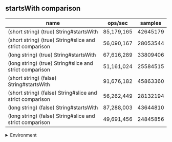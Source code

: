 ## startsWith comparison

|name|ops/sec|samples|
|-|-|-|
|(short string) (true) String#startsWith|85,179,165|42645179|
|(short string) (true) String#slice and strict comparison|56,090,167|28053544|
|(long string) (true) String#startsWith|67,616,289|33809406|
|(long string) (true) String#slice and strict comparison|51,161,024|25584515|
|(short string) (false) String#startsWith|91,676,182|45863360|
|(short string) (false) String#slice and strict comparison|56,262,449|28132194|
|(long string) (false) String#startsWith|87,288,003|43644810|
|(long string) (false) String#slice and strict comparison|49,691,456|24845856|


<details>
<summary>Environment</summary>

* __Machine:__ linux x64 | 4 vCPUs | 7.6GB Mem
* __Run:__ Tue Aug 05 2025 14:46:55 GMT+0000 (Coordinated Universal Time)
* __Node:__ `v24.4.0`
</details>

<!--
{"environment":{"platform":"linux","arch":"x64","cpus":4,"totalMemory":7.59783935546875},"benchmarks":[{"name":"(short string) (true) String#startsWith","samples":42645179,"opsSec":85179165.7984001},{"name":"(short string) (true) String#slice and strict comparison","samples":28053544,"opsSec":56090167.83996939},{"name":"(long string) (true) String#startsWith","samples":33809406,"opsSec":67616289.2362486},{"name":"(long string) (true) String#slice and strict comparison","samples":25584515,"opsSec":51161024.01599583},{"name":"(short string) (false) String#startsWith","samples":45863360,"opsSec":91676182.40433541},{"name":"(short string) (false) String#slice and strict comparison","samples":28132194,"opsSec":56262449.758605815},{"name":"(long string) (false) String#startsWith","samples":43644810,"opsSec":87288003.60074931},{"name":"(long string) (false) String#slice and strict comparison","samples":24845856,"opsSec":49691456.98344276}]}-->
